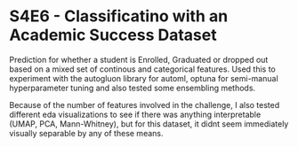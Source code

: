 # S4E6 - Classificatino with an Academic Success Dataset

Prediction for whether a student is Enrolled, Graduated or dropped out based on a mixed set of continous and categorical features. Used this to experiment with the autogluon library for automl, optuna for semi-manual hyperparameter tuning and also tested some ensembling methods.

Because of the number of features involved in the challenge, I also tested different eda visualizations to see if there was anything interpretable (UMAP, PCA, Mann-Whitney), but for this dataset, it didnt seem immediately visually separable by any of these means.